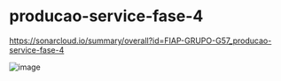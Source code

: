 # producao-service-fase-4

https://sonarcloud.io/summary/overall?id=FIAP-GRUPO-G57_producao-service-fase-4

![image](https://github.com/FIAP-GRUPO-G57/producao-service-fase-4/assets/44417337/877264c8-63b9-4415-868b-4dd0b357a822)

